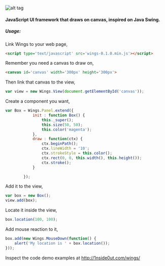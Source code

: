 ![alt tag](http://1nside0ut.com/wings/images/logo.svg)

#### JavaScript UI framework that draws on canvas, inspired on Java Swing.

##### Usage:

Link Wings to your web page,

```html
<script type='text/javascript' src='wings-0.1.0.min.js'></script>
```

Remember you need a canvas to draw on,

```html
<canvas id='canvas' width='300px' height='300px'>
```

Then link that canvas to the view,

```javascript
var view = new Wings.View(document.getElementById('canvas'));
```

Create a component you want,

```javascript
var Box = Wings.Panel.extend({
			init : function Box() {
				this._super();
				this.size(50, 50);
				this.color('magenta');
			},
			draw : function(ctx) {
				ctx.beginPath();
				ctx.lineWidth = '10';
				ctx.strokeStyle = this.color();
				ctx.rect(0, 0, this.width(), this.height());
				ctx.stroke();
			}

		});
```

Add it to the view,

```javascript
var box = new Box();
view.add(box);
```

Locate it inside the view,

```javascript
box.location(100, 100);
```

Add mouse reaction to it,

```javascript
box.add(new Wings.MouseDown(function() {
	alert('My location is ' + box.location());
}));
```

Inspect the code demo examples at http://1nside0ut.com/wings/